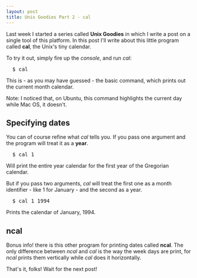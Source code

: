 ```yaml
---
layout: post
title: Unix Goodies Part 2 - cal
---
```


<span class="drops">L</span>ast week I started a series called **Unix Goodies** in which I write a post on a single tool of this platform. In this post I'll write about this little program called **cal**, the Unix's tiny calendar.

To try it out, simply fire up the _console_, and run _cal_:

<pre class="terminal">
  $ cal
</pre>

This is - as you may have guessed - the basic command, which prints out the current month calendar.

Note: I noticed that, on Ubuntu, this command highlights the current day while Mac OS, it doesn't.

Specifying dates
----------------

You can of course refine what _cal_ tells you. If you pass one argument and the program will treat it as a **year**.

<pre class="terminal">
  $ cal 1
</pre>

Will print the entire year calendar for the first year of the Gregorian calendar.

But if you pass two arguments, _cal_ will treat the first one as a month identifier - like 1 for January - and the second as a year.

<pre class="terminal">
  $ cal 1 1994
</pre>

Prints the calendar of January, 1994.

ncal
----

Bonus info! there is this other program for printing dates called **ncal**. The only difference between _ncal_ and _cal_ is the way the week days are print, for _ncal_ prints them vertically while _cal_ does it horizontally.

That's it, folks! Wait for the next post!